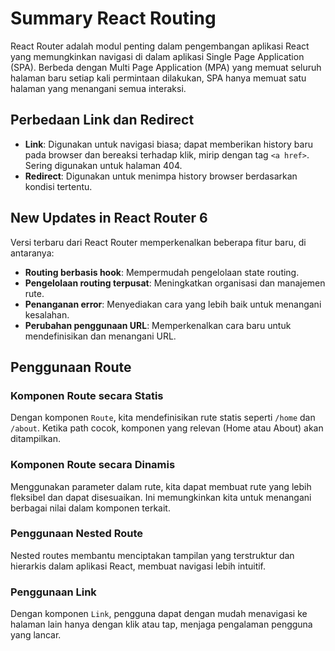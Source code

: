 # Summary React Routing

React Router adalah modul penting dalam pengembangan aplikasi React yang memungkinkan navigasi di dalam aplikasi Single Page Application (SPA). Berbeda dengan Multi Page Application (MPA) yang memuat seluruh halaman baru setiap kali permintaan dilakukan, SPA hanya memuat satu halaman yang menangani semua interaksi.

## Perbedaan Link dan Redirect

- **Link**: Digunakan untuk navigasi biasa; dapat memberikan history baru pada browser dan bereaksi terhadap klik, mirip dengan tag `<a href>`. Sering digunakan untuk halaman 404.
- **Redirect**: Digunakan untuk menimpa history browser berdasarkan kondisi tertentu.

## New Updates in React Router 6

Versi terbaru dari React Router memperkenalkan beberapa fitur baru, di antaranya:

- **Routing berbasis hook**: Mempermudah pengelolaan state routing.
- **Pengelolaan routing terpusat**: Meningkatkan organisasi dan manajemen rute.
- **Penanganan error**: Menyediakan cara yang lebih baik untuk menangani kesalahan.
- **Perubahan penggunaan URL**: Memperkenalkan cara baru untuk mendefinisikan dan menangani URL.

## Penggunaan Route

### Komponen Route secara Statis

Dengan komponen `Route`, kita mendefinisikan rute statis seperti `/home` dan `/about`. Ketika path cocok, komponen yang relevan (Home atau About) akan ditampilkan.

### Komponen Route secara Dinamis

Menggunakan parameter dalam rute, kita dapat membuat rute yang lebih fleksibel dan dapat disesuaikan. Ini memungkinkan kita untuk menangani berbagai nilai dalam komponen terkait.

### Penggunaan Nested Route

Nested routes membantu menciptakan tampilan yang terstruktur dan hierarkis dalam aplikasi React, membuat navigasi lebih intuitif.

### Penggunaan Link

Dengan komponen `Link`, pengguna dapat dengan mudah menavigasi ke halaman lain hanya dengan klik atau tap, menjaga pengalaman pengguna yang lancar.

